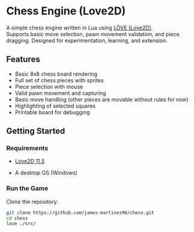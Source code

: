 # Chess Engine (Love2D)

A simple chess engine written in Lua using [LÖVE (Love2D)](https://love2d.org/).  
Supports basic move selection, pawn movement validation, and piece dragging. Designed for experimentation, learning, and extension.

## Features

- Basic 8x8 chess board rendering
- Full set of chess pieces with sprites
- Piece selection with mouse
- Valid pawn movement and capturing
- Basic move handling (other pieces are movable without rules for now)
- Highlighting of selected squares
- Printable board for debugging

## Getting Started

### Requirements

- [Love2D 11.5](https://love2d.org/)
<!-- - A desktop OS (Linux, Windows, macOS) -->
- A desktop OS (Windows)

### Run the Game

Clone the repository:

```bash
git clone https://github.com/james-martinez96/chess.git
cd chess
love ./src/
